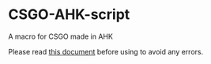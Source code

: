 # CSGO-AHK-script
A macro for CSGO made in AHK

Please read [this document](https://an-thanhphann2004.gitbook.io/csgo112/) before using to avoid any errors.
